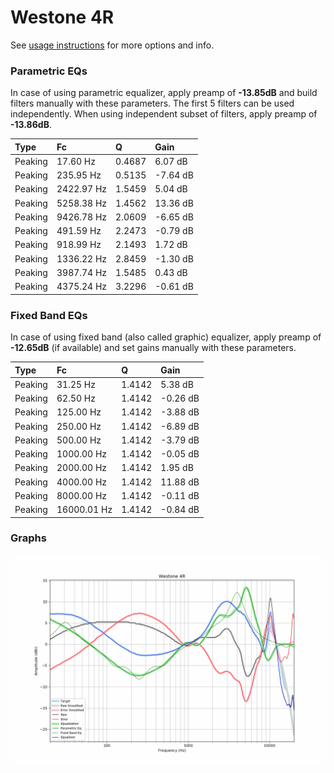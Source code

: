 # Westone 4R
See [usage instructions](https://github.com/jaakkopasanen/AutoEq#usage) for more options and info.

### Parametric EQs
In case of using parametric equalizer, apply preamp of **-13.85dB** and build filters manually
with these parameters. The first 5 filters can be used independently.
When using independent subset of filters, apply preamp of **-13.86dB**.

| Type    | Fc         |      Q | Gain     |
|:--------|:-----------|:-------|:---------|
| Peaking | 17.60 Hz   | 0.4687 | 6.07 dB  |
| Peaking | 235.95 Hz  | 0.5135 | -7.64 dB |
| Peaking | 2422.97 Hz | 1.5459 | 5.04 dB  |
| Peaking | 5258.38 Hz | 1.4562 | 13.36 dB |
| Peaking | 9426.78 Hz | 2.0609 | -6.65 dB |
| Peaking | 491.59 Hz  | 2.2473 | -0.79 dB |
| Peaking | 918.99 Hz  | 2.1493 | 1.72 dB  |
| Peaking | 1336.22 Hz | 2.8459 | -1.30 dB |
| Peaking | 3987.74 Hz | 1.5485 | 0.43 dB  |
| Peaking | 4375.24 Hz | 3.2296 | -0.61 dB |

### Fixed Band EQs
In case of using fixed band (also called graphic) equalizer, apply preamp of **-12.65dB**
(if available) and set gains manually with these parameters.

| Type    | Fc          |      Q | Gain     |
|:--------|:------------|:-------|:---------|
| Peaking | 31.25 Hz    | 1.4142 | 5.38 dB  |
| Peaking | 62.50 Hz    | 1.4142 | -0.26 dB |
| Peaking | 125.00 Hz   | 1.4142 | -3.88 dB |
| Peaking | 250.00 Hz   | 1.4142 | -6.89 dB |
| Peaking | 500.00 Hz   | 1.4142 | -3.79 dB |
| Peaking | 1000.00 Hz  | 1.4142 | -0.05 dB |
| Peaking | 2000.00 Hz  | 1.4142 | 1.95 dB  |
| Peaking | 4000.00 Hz  | 1.4142 | 11.88 dB |
| Peaking | 8000.00 Hz  | 1.4142 | -0.11 dB |
| Peaking | 16000.01 Hz | 1.4142 | -0.84 dB |

### Graphs
![](./Westone%204R.png)